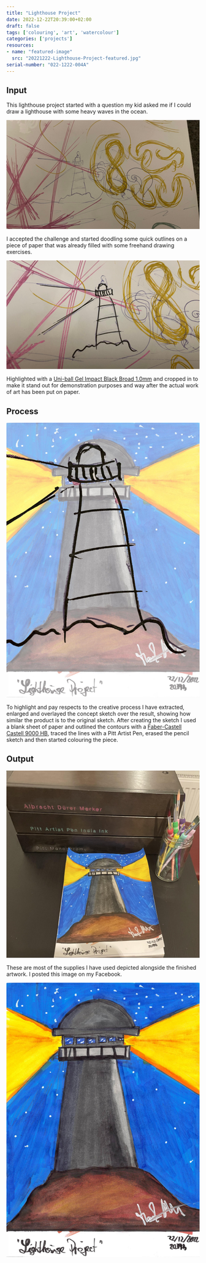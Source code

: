```yaml
---
title: "Lighthouse Project"
date: 2022-12-22T20:39:00+02:00
draft: false
tags: ['colouring', 'art', 'watercolour']
categories: ['projects']
resources:
- name: "featured-image"
  src: "20221222-Lighthouse-Project-featured.jpg"
serial-number: "022-1222-004A"
---
```


## Input

This lighthouse project started with a question my kid asked me if I could draw a lighthouse with some heavy waves in the ocean.

![alt text](20221222-Lighthouse-Project-original-sketch.jpeg "The original sketch gets lost in a bunch of C's, S's and infinity symbols.")

I accepted the challenge and started doodling some quick outlines on a piece of paper that was already filled with some freehand drawing exercises.

![alt text](20221222-Lighthouse-Project-highlighted-sketch.jpeg "Highlighted outlines and cropped in.")

Highlighted with a [Uni-ball Gel Impact Black Broad 1.0mm](https://www.amazon.de/-/en/Uni-Ball-Impact-UM-153-Black-Rollerball/dp/B00U90K0JM) and cropped in to make it stand out for demonstration purposes and way after the actual work of art has been put on paper.

## Process

![alt text](20221222-Lighthouse-Project-sketch-overlay.jpg "Sketch and finished work in comparison.")

To highlight and pay respects to the creative process I have extracted, enlarged and overlayed the concept sketch over the result, showing how similar the product is to the original sketch. After creating the sketch I used a blank sheet of paper and outlined the contours with a [Faber-Castell Castell 9000 HB](https://www.faber-castell.de/produkte/Castell9000BleistiftHB/119000), traced the lines with a Pitt Artist Pen, erased the pencil sketch and then started colouring the piece.

## Output

![alt text](20221222-Lighthouse-Project-supplies-used.jpeg "Lighthouse Project and the supplies used to create it.")

These are most of the supplies I have used depicted alongside the finished artwork. I posted this image on my Facebook.

![alt text](20221222-Lighthouse-Project-result.jpg "Lighthouse Project finished.")
